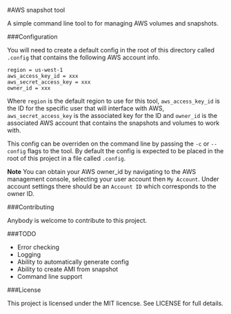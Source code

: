 #AWS snapshot tool

A simple command line tool to for managing AWS volumes and
snapshots.

###Configuration

You will need to create a default config in the root of this directory called
`.config` that contains the following AWS account info.

```
region = us-west-1
aws_access_key_id = xxx
aws_secret_access_key = xxx
owner_id = xxx 
```

Where `region` is the default region to use for this tool, `aws_access_key_id`
is the ID for the specific user that will interface with AWS,
`aws_secret_access_key` is the associated key for the ID and `owner_id` is the associated
AWS account that contains the snapshots and volumes to work with.

This config can be overriden on the command line by passing the `-c` or
`--config` flags to the tool.  By default the config is expected to be placed
in the root of this project in a file called `.config`.

**Note** You can obtain your AWS owner_id by navigating to the AWS management console,
selecting your user account then `My Account`.  Under account settings there
should be an `Account ID` which corresponds to the owner ID.

###Contributing

Anybody is welcome to contribute to this project.

###TODO

* Error checking
* Logging
* Ability to automatically generate config
* Ability to create AMI from snapshot
* Command line support

###License

This project is licensed under the MIT licencse.  See LICENSE for full details.

